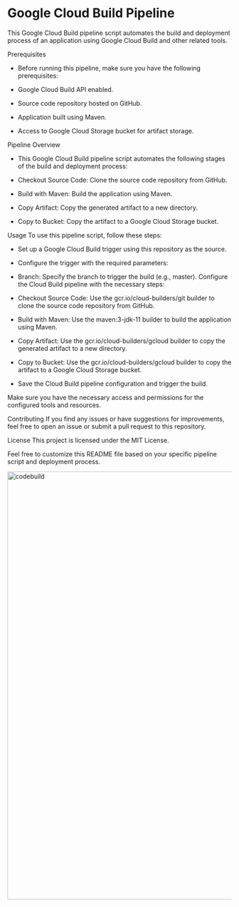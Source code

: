 # Google Cloud Build Pipeline
This Google Cloud Build pipeline script automates the build and deployment process of an application using Google Cloud Build and other related tools.

Prerequisites
- Before running this pipeline, make sure you have the following prerequisites:

- Google Cloud Build API enabled.

- Source code repository hosted on GitHub.

- Application built using Maven.

- Access to Google Cloud Storage bucket for artifact storage.

Pipeline Overview

- This Google Cloud Build pipeline script automates the following stages of the build and deployment process:

- Checkout Source Code: Clone the source code repository from GitHub.

- Build with Maven: Build the application using Maven.

- Copy Artifact: Copy the generated artifact to a new directory.

- Copy to Bucket: Copy the artifact to a Google Cloud Storage bucket.

Usage
To use this pipeline script, follow these steps:

- Set up a Google Cloud Build trigger using this repository as the source.

- Configure the trigger with the required parameters:

- Branch: Specify the branch to trigger the build (e.g., master).
Configure the Cloud Build pipeline with the necessary steps:

- Checkout Source Code: Use the gcr.io/cloud-builders/git builder to clone the source code repository from GitHub.

- Build with Maven: Use the maven:3-jdk-11 builder to build the application using Maven.

- Copy Artifact: Use the gcr.io/cloud-builders/gcloud builder to copy the generated artifact to a new directory.

- Copy to Bucket: Use the gcr.io/cloud-builders/gcloud builder to copy the artifact to a Google Cloud Storage bucket.

- Save the Cloud Build pipeline configuration and trigger the build.

Make sure you have the necessary access and permissions for the configured tools and resources.

Contributing
If you find any issues or have suggestions for improvements, feel free to open an issue or submit a pull request to this repository.

License
This project is licensed under the MIT License.

Feel free to customize this README file based on your specific pipeline script and deployment process.

<img width="960" alt="codebuild" src="https://github.com/Simrankhott/gcp-cloudbuild/assets/91006102/e74ee811-1ffc-45ae-8605-521495829a14">


